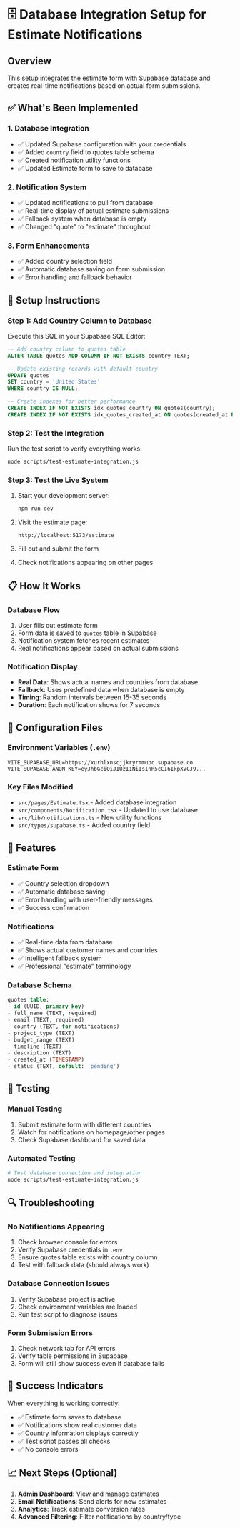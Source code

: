 # 🗄️ Database Integration Setup for Estimate Notifications

## Overview

This setup integrates the estimate form with Supabase database and creates real-time notifications based on actual form submissions.

## ✅ What's Been Implemented

### 1. **Database Integration**
- ✅ Updated Supabase configuration with your credentials
- ✅ Added `country` field to quotes table schema
- ✅ Created notification utility functions
- ✅ Updated Estimate form to save to database

### 2. **Notification System**
- ✅ Updated notifications to pull from database
- ✅ Real-time display of actual estimate submissions
- ✅ Fallback system when database is empty
- ✅ Changed "quote" to "estimate" throughout

### 3. **Form Enhancements**
- ✅ Added country selection field
- ✅ Automatic database saving on form submission
- ✅ Error handling and fallback behavior

## 🚀 Setup Instructions

### Step 1: Add Country Column to Database

Execute this SQL in your Supabase SQL Editor:

```sql
-- Add country column to quotes table
ALTER TABLE quotes ADD COLUMN IF NOT EXISTS country TEXT;

-- Update existing records with default country
UPDATE quotes 
SET country = 'United States' 
WHERE country IS NULL;

-- Create indexes for better performance
CREATE INDEX IF NOT EXISTS idx_quotes_country ON quotes(country);
CREATE INDEX IF NOT EXISTS idx_quotes_created_at ON quotes(created_at DESC);
```

### Step 2: Test the Integration

Run the test script to verify everything works:

```bash
node scripts/test-estimate-integration.js
```

### Step 3: Test the Live System

1. Start your development server:
   ```bash
   npm run dev
   ```

2. Visit the estimate page:
   ```
   http://localhost:5173/estimate
   ```

3. Fill out and submit the form

4. Check notifications appearing on other pages

## 📋 How It Works

### Database Flow
1. User fills out estimate form
2. Form data is saved to `quotes` table in Supabase
3. Notification system fetches recent estimates
4. Real notifications appear based on actual submissions

### Notification Display
- **Real Data**: Shows actual names and countries from database
- **Fallback**: Uses predefined data when database is empty
- **Timing**: Random intervals between 15-35 seconds
- **Duration**: Each notification shows for 7 seconds

## 🔧 Configuration Files

### Environment Variables (`.env`)
```env
VITE_SUPABASE_URL=https://xurhlxnscjjkryrmmubc.supabase.co
VITE_SUPABASE_ANON_KEY=eyJhbGciOiJIUzI1NiIsInR5cCI6IkpXVCJ9...
```

### Key Files Modified
- `src/pages/Estimate.tsx` - Added database integration
- `src/components/Notification.tsx` - Updated to use database
- `src/lib/notifications.ts` - New utility functions
- `src/types/supabase.ts` - Added country field

## 🎯 Features

### Estimate Form
- ✅ Country selection dropdown
- ✅ Automatic database saving
- ✅ Error handling with user-friendly messages
- ✅ Success confirmation

### Notifications
- ✅ Real-time data from database
- ✅ Shows actual customer names and countries
- ✅ Intelligent fallback system
- ✅ Professional "estimate" terminology

### Database Schema
```sql
quotes table:
- id (UUID, primary key)
- full_name (TEXT, required)
- email (TEXT, required)
- country (TEXT, for notifications)
- project_type (TEXT)
- budget_range (TEXT)
- timeline (TEXT)
- description (TEXT)
- created_at (TIMESTAMP)
- status (TEXT, default: 'pending')
```

## 🧪 Testing

### Manual Testing
1. Submit estimate form with different countries
2. Watch for notifications on homepage/other pages
3. Check Supabase dashboard for saved data

### Automated Testing
```bash
# Test database connection and integration
node scripts/test-estimate-integration.js
```

## 🔍 Troubleshooting

### No Notifications Appearing
1. Check browser console for errors
2. Verify Supabase credentials in `.env`
3. Ensure quotes table exists with country column
4. Test with fallback data (should always work)

### Database Connection Issues
1. Verify Supabase project is active
2. Check environment variables are loaded
3. Run test script to diagnose issues

### Form Submission Errors
1. Check network tab for API errors
2. Verify table permissions in Supabase
3. Form will still show success even if database fails

## 🎉 Success Indicators

When everything is working correctly:
- ✅ Estimate form saves to database
- ✅ Notifications show real customer data
- ✅ Country information displays correctly
- ✅ Test script passes all checks
- ✅ No console errors

## 📈 Next Steps (Optional)

1. **Admin Dashboard**: View and manage estimates
2. **Email Notifications**: Send alerts for new estimates
3. **Analytics**: Track estimate conversion rates
4. **Advanced Filtering**: Filter notifications by country/type
